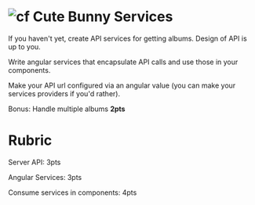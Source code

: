 ![cf](http://i.imgur.com/7v5ASc8.png) Cute Bunny Services
===

If you haven't yet, create API services for getting albums. Design of API is up to you.

Write angular services that encapsulate API calls and use those in your components.

Make your API url configured via an angular value (you can make your services providers if you'd rather).

Bonus: Handle multiple albums **2pts**

# Rubric
Server API: 3pts

Angular Services: 3pts

Consume services in components: 4pts
  
